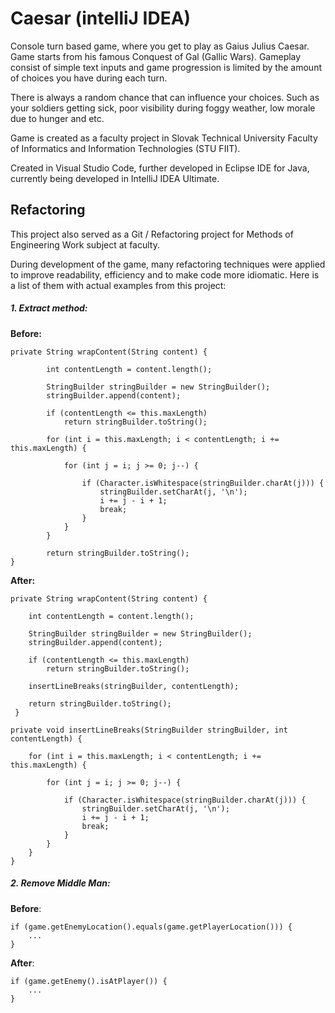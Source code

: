 # Caesar (intelliJ IDEA)
Console turn based game, where you get to play as Gaius 
Julius Caesar. Game starts from his famous Conquest of Gal 
(Gallic Wars). Gameplay consist of simple text inputs and game 
progression is limited by the amount of choices you have 
during each turn. 

There is always a random chance that can influence your choices.
Such as your soldiers getting sick, poor visibility during
foggy weather, low morale due to hunger and etc.

Game is created as a faculty project in Slovak Technical
University Faculty of Informatics and Information
Technologies (STU FIIT). 

Created in Visual Studio Code, further developed in Eclipse IDE 
for Java, currently being developed in IntelliJ IDEA Ultimate.

## Refactoring

This project also served as a Git / Refactoring project for Methods of Engineering
Work subject at faculty.

During development of the game, many refactoring techniques were
applied to improve readability, efficiency and to make code
more idiomatic. Here is a list of them with actual examples 
from this project:

##### 1. Extract method:

**Before:**

```
private String wrapContent(String content) {
 		
        int contentLength = content.length();
        
        StringBuilder stringBuilder = new StringBuilder();
        stringBuilder.append(content);
        
        if (contentLength <= this.maxLength)
            return stringBuilder.toString();
        
        for (int i = this.maxLength; i < contentLength; i += this.maxLength) {
                
            for (int j = i; j >= 0; j--) {
                
                if (Character.isWhitespace(stringBuilder.charAt(j))) {
                    stringBuilder.setCharAt(j, '\n');
                    i += j - i + 1;
                    break;
                }
            }
        }
        
        return stringBuilder.toString();	   
}
```
**After:**

```
private String wrapContent(String content) {
 		
    int contentLength = content.length();
    
    StringBuilder stringBuilder = new StringBuilder();
    stringBuilder.append(content);
    
    if (contentLength <= this.maxLength)
        return stringBuilder.toString();
    
    insertLineBreaks(stringBuilder, contentLength);
    
    return stringBuilder.toString();
 }
 	
private void insertLineBreaks(StringBuilder stringBuilder, int contentLength) {
    
    for (int i = this.maxLength; i < contentLength; i += this.maxLength) {
        
        for (int j = i; j >= 0; j--) {
            
            if (Character.isWhitespace(stringBuilder.charAt(j))) {
                stringBuilder.setCharAt(j, '\n');
                i += j - i + 1;
                break;
            }
        }
    }
}
```

##### 2. Remove Middle Man:

**Before**:

```
if (game.getEnemyLocation().equals(game.getPlayerLocation())) {
    ...
}
```
**After**:

```
if (game.getEnemy().isAtPlayer()) {
    ...
}
```
